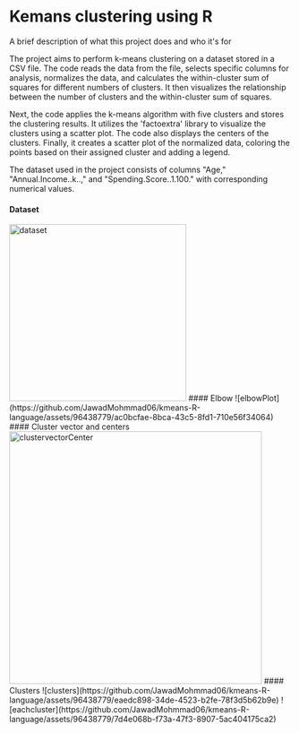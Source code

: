 
# Kemans clustering using R

A brief description of what this project does and who it's for

The project aims to perform k-means clustering on a dataset stored in a CSV file. The code reads the data from the file, selects specific columns for analysis, normalizes the data, and calculates the within-cluster sum of squares for different numbers of clusters. It then visualizes the relationship between the number of clusters and the within-cluster sum of squares.

Next, the code applies the k-means algorithm with five clusters and stores the clustering results. It utilizes the 'factoextra' library to visualize the clusters using a scatter plot. The code also displays the centers of the clusters. Finally, it creates a scatter plot of the normalized data, coloring the points based on their assigned cluster and adding a legend.

The dataset used in the project consists of columns "Age," "Annual.Income..k..," and "Spending.Score..1.100." with corresponding numerical values.
#### Dataset
<img width="316" alt="dataset" src="https://github.com/JawadMohmmad06/kmeans-R-language/assets/96438779/a40c32ac-930e-4fb9-b5da-fd4eba4f6909">
#### Elbow
![elbowPlot](https://github.com/JawadMohmmad06/kmeans-R-language/assets/96438779/ac0bcfae-8bca-43c5-8fd1-710e56f34064)
#### Cluster vector and centers
<img width="451" alt="clustervectorCenter" src="https://github.com/JawadMohmmad06/kmeans-R-language/assets/96438779/2e258c5c-d2a0-418a-a9bd-72d802a6c1b4">
#### Clusters 
![clusters](https://github.com/JawadMohmmad06/kmeans-R-language/assets/96438779/eaedc898-34de-4523-b2fe-78f3d5b62b9e)
![eachcluster](https://github.com/JawadMohmmad06/kmeans-R-language/assets/96438779/7d4e068b-f73a-47f3-8907-5ac404175ca2)
